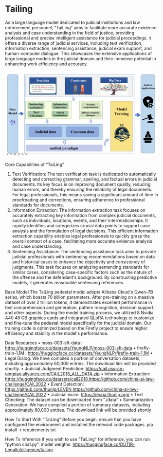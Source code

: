 # Tailing

As a large language model dedicated to judicial institutions and law enforcement personnel, "TaiLing" aims to facilitate more accurate evidence analysis and case understanding in the field of justice, providing professional and precise intelligent assistance for judicial proceedings. It offers a diverse range of judicial services, including text verification, information extraction, sentencing assistance, judicial exam support, and human-computer dialogue. This showcases the extensive applications of large language models in the judicial domain and their immense potential in enhancing work efficiency and accuracy.

<picture>
 <img alt="YOUR-ALT-TEXT" src="https://github.com/DUTIR-LegalIntelligence/Tailing/blob/main/framework.png">
</picture>


Core Capabilities of “TaiLing”
1.	Text Verification: The text verification task is dedicated to automatically detecting and correcting grammar, spelling, and factual errors in judicial documents. Its key focus is on improving document quality, reducing human errors, and thereby ensuring the reliability of legal documents. For legal professionals, this means saving a significant amount of time in proofreading and corrections, ensuring adherence to professional standards for documents. 
2.	Information Extraction: The information extraction task focuses on accurately extracting key information from complex judicial documents, such as individuals, locations, events, and their interrelationships. It rapidly identifies and categorizes crucial data points to support case analysis and the formulation of legal decisions. This efficient information extraction capability enables legal professionals to quickly grasp the overall context of a case, facilitating more accurate evidence analysis and case understanding.
3.	Sentencing Assistance: The sentencing assistance task aims to provide judicial professionals with sentencing recommendations based on data and historical cases to enhance the objectivity and consistency of judgments. This task focuses on analyzing sentencing standards for similar cases, considering case-specific factors such as the nature of the offense and the defendant's background. By constructing predictive models, it generates reasonable sentencing references.

Base Model
The TaiLing pedestal model adopts Alibaba Cloud's Qwen-7B series, which boasts 70 billion parameters. After pre-training on a massive dataset of over 2 trillion tokens, it demonstrates excellent performance in text comprehension and generation, pattern recognition, decision support, and other aspects. During the model training process, we utilized 8 Nvidia A40 48 GB graphics cards and integrated QLoRA technology to customize and fine-tune the pedestal model specifically for the judicial domain. Our training code is optimized based on the Firefly project to ensure higher efficiency and stability in the model's performance.

Data Resources
•	moss-003-sft-data : https://huggingface.co/datasets/YeungNLP/moss-003-sft-data
•	firefly-train-1.1M : https://huggingface.co/datasets/YeungNLP/firefly-train-1.1M
•	Legal Dialog: We have compiled a portion of conversation datasets, including approximately 60,000 entries. The download link will be provided shortly.
•	Judicial Judgment Prediction: https://cail.oss-cn-qingdao.aliyuncs.com/CAIL2018_ALL_DATA.zip 
•	Information Extraction: https://huggingface.co/datasets/cail2018,https://github.com/china-ai-law-challenge/CAIL2022
•	Event Detection: https://github.com/thunlp/LEVEN,https://github.com/china-ai-law-challenge/CAIL2022
•	Judicial exam: https://jecqa.thunlp.org/
•	Text Checking: The dataset can be downloaded from "./data"
•	Summarization Generation: We have compiled a portion of summary datasets, including approximately 60,000 entries. The download link will be provided shortly

How To Start With "TaiLing"
Before you begin, ensure that you have configured the environment and installed the relevant code packages. 
pip install -r requirements.txt

How To Inference
If you wish to use "TaiLing" for inference, you can run “python chat.py”. 
model weigths: https://huggingface.co/DUTIR-LegalIntelligence/tailing
